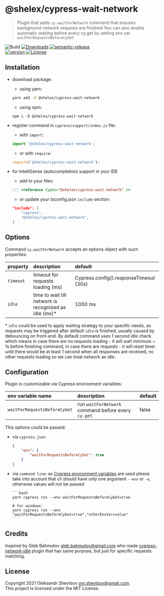 # @shelex/cypress-wait-network

> Plugin that adds `cy.waitForNetwork` command that ensures background network requests are finished
> You can also enable automatic waiting before every cy.get by setting env var `waitForRequestsBeforeCyGet`

![Build][gh-image]
[![Downloads][downloads-image]][npm-url]
[![semantic-release][semantic-image]][semantic-url]  
[![version][version-image]][npm-url]
[![License][license-image]][license-url]

## Installation

-   download package:

    -   using yarn:

    ```bash
    yarn add -D @shelex/cypress-wait-network
    ```

    -   using npm:

    ```
    npm i -D @shelex/cypress-wait-network
    ```

-   register command in `cypress/support/index.js` file:

    -   with `import`:

    ```js
    import '@shelex/cypress-wait-network';
    ```

    -   or with `require`:

    ```js
    require('@shelex/cypress-wait-network');
    ```

-   for IntelliSense (autocompletion) support in your IDE

    -   add to your files:

    ```js
    /// <reference types="@shelex/cypress-wait-network" />
    ```

    -   or update your tsconfig.json `include` section:

    ```json
    "include": [
        "cypress",
        "@shelex/cypress-wait-network",
    ]
    ```

## Options

Command `cy.waitForNetwork` accepts an options object with such properties:

| property  | description                                            | default                                |
| :-------- | :----------------------------------------------------- | :------------------------------------- |
| `timeout` | timeout for requests loading (ms)                      | Cypress.config().responseTimeout (30s) |
| `idle`    | time to wait till network is recognized as idle (ms)\* | 1000 ms                                |

\* `idle` could be used to apply waiting strategy to your specific needs, as requests may be triggered after default `idle` is finished, usually caused by debouncing on front-end. By default command uses 1 second idle check which means in case there are no requests loading - it will wait minimum ~ 1s before finishing command, in case there are requests - it will reset timer until there would be at least 1 second when all responses are received, no other requests loading so we can treat network as idle.

## Configuration

Plugin is customizable via Cypress environment variables:

| env variable name            | description                                        | default |
| :--------------------------- | :------------------------------------------------- | :------ |
| `waitForRequestsBeforeCyGet` | run `waitForNetwork` command before every `cy.get` | false   |

This options could be passed:

-   via `cypress.json`

    ```json
    {
        "env": {
            "waitForRequestsBeforeCyGet": true
        }
    }
    ```

-   via `command line`:
    as [Cypress environment variables](https://docs.cypress.io/guides/guides/environment-variables#Option-4-env) are used please take into account that cli should have only one argument `--env` or `-e`, otherwise values will not be passed

        ```bash
        yarn cypress run --env waitForRequestsBeforeCyGet=true

        # for windows:
        yarn cypress run --env  "waitForRequestsBeforeCyGet=true","otherEnvVar=value"
        ```

## Credits

Inspired by Gleb Bahmutov <gleb.bahmutov@gmail.com> who made [cypress-network-idle](https://github.com/bahmutov/cypress-network-idle) plugin that has same purpose, but just for specific requests matching.

## License

Copyright 2021 Oleksandr Shevtsov <ovr.shevtsov@gmail.com>.  
This project is licensed under the MIT License.

[npm-url]: https://npmjs.com/package/@shelex/cypress-wait-network
[gh-image]: https://github.com/Shelex/cypress-wait-network/workflows/build/badge.svg?branch=master
[types-path]: ./index.d.ts
[semantic-image]: https://img.shields.io/badge/%20%20%F0%9F%93%A6%F0%9F%9A%80-semantic--release-e10079.svg
[semantic-url]: https://github.com/semantic-release/semantic-release
[license-image]: https://img.shields.io/npm/l/@shelex/cypress-wait-network
[license-url]: https://opensource.org/licenses/MIT
[version-image]: https://badgen.net/npm/v/@shelex/cypress-wait-network/latest
[downloads-image]: https://badgen.net/npm/dt/@shelex/cypress-wait-network
